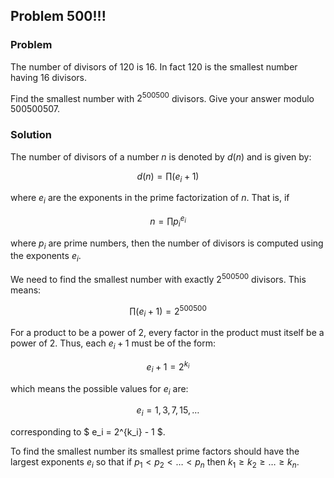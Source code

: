 ## Problem 500!!!

### Problem

The number of divisors of 120 is 16.
In fact 120 is the smallest number having 16 divisors.

Find the smallest number with $2^{500500}$ divisors.
Give your answer modulo 500500507.

### Solution

The number of divisors of a number $n$ is denoted by $d(n)$ and is given by:
```math
d(n) = \prod (e_i + 1)
```

where $e_i$ are the exponents in the prime factorization of $n$. That is, if
```math
n = \prod p_i^{e_i}
```

where $p_i$ are prime numbers, then the number of divisors is computed using the exponents $e_i$.

We need to find the smallest number with exactly $2^{500500}$ divisors. This means:
```math
\prod (e_i + 1) = 2^{500500}
```

For a product to be a power of 2, every factor in the product must itself be a power of 2. Thus, each $e_i + 1$ must be of the form:
```math
e_i + 1 = 2^{k_i}
```

which means the possible values for $e_i$ are:
```math
e_i = 1, 3, 7, 15, \dots
```

corresponding to $ e_i = 2^{k_i} - 1 $.

To find the smallest number its smallest prime factors should have the largest exponents $e_i$ so that if $p_1 \lt p_2 \lt \dots \lt p_n$ then $k_1 \ge k_2 \ge \dots \ge k_n$.
